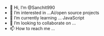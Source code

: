 - 👋 Hi, I’m @Sanchit990
- 👀 I’m interested in ...Ai/open source projects
- 🌱 I’m currently learning ... JavaScript 
- 💞️ I’m looking to collaborate on ...
- 📫 How to reach me ...
  
  

<!---
Sanchit990/Sanchit990 is a ✨ special ✨ repository because its `README.md` (this file) appears on your GitHub profile.
You can click the Preview link to take a look at your changes.
--->
